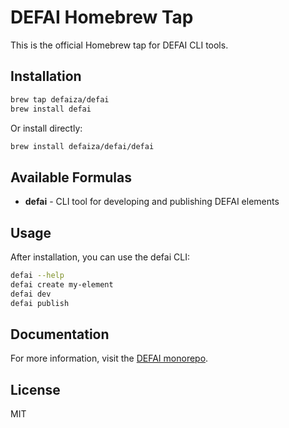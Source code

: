 # DEFAI Homebrew Tap

This is the official Homebrew tap for DEFAI CLI tools.

## Installation

```bash
brew tap defaiza/defai
brew install defai
```

Or install directly:

```bash
brew install defaiza/defai/defai
```

## Available Formulas

- **defai** - CLI tool for developing and publishing DEFAI elements

## Usage

After installation, you can use the defai CLI:

```bash
defai --help
defai create my-element
defai dev
defai publish
```

## Documentation

For more information, visit the [DEFAI monorepo](https://github.com/defaiza/defai-monorepo).

## License

MIT 